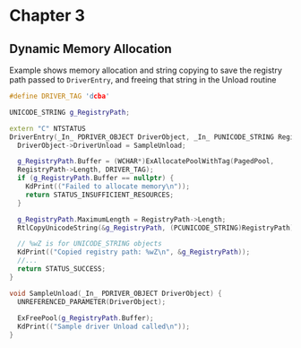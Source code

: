 # Chapter 3 
## Dynamic Memory Allocation

Example shows memory allocation and string copying to save the registry path
passed to `DriverEntry`, and freeing that string in the Unload routine

```C++
#define DRIVER_TAG 'dcba'

UNICODE_STRING g_RegistryPath;

extern "C" NTSTATUS
DriverEntry(_In_ PDRIVER_OBJECT DriverObject, _In_ PUNICODE_STRING RegistryPath) {
  DriverObject->DriverUnload = SampleUnload;

  g_RegistryPath.Buffer = (WCHAR*)ExAllocatePoolWithTag(PagedPool,
  RegistryPath->Length, DRIVER_TAG);
  if (g_RegistryPath.Buffer == nullptr) {
    KdPrint(("Failed to allocate memory\n"));
    return STATUS_INSUFFICIENT_RESOURCES;
  }

  g_RegistryPath.MaximumLength = RegistryPath->Length;
  RtlCopyUnicodeString(&g_RegistryPath, (PCUNICODE_STRING)RegistryPath);

  // %wZ is for UNICODE_STRING objects
  KdPrint(("Copied registry path: %wZ\n", &g_RegistryPath));
  //...
  return STATUS_SUCCESS;
}

void SampleUnload(_In_ PDRIVER_OBJECT DriverObject) {
  UNREFERENCED_PARAMETER(DriverObject);
  
  ExFreePool(g_RegistryPath.Buffer);
  KdPrint(("Sample driver Unload called\n"));
}
```